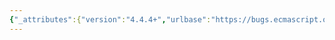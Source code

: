 ```yaml
---
{"_attributes":{"version":"4.4.4+","urlbase":"https://bugs.ecmascript.org/","maintainer":"dherman@mozilla.com"},"bug":{"bug_id":462,"creation_ts":"2012-07-08 04:49:00 -0700","short_desc":"String.prototype HTML methods in Annex B should probably call CheckObjectCoercible()","delta_ts":"2012-07-08 15:59:59 -0700","product":"Draft for 6th Edition","component":"technical issue","version":"Rev 8: June 15, 2012 Draft","rep_platform":"All","op_sys":"All","bug_status":"RESOLVED","resolution":"INVALID","see_also":["http://code.google.com/p/v8/issues/detail?id=2218","https://bugs.webkit.org/show_bug.cgi?id=64677"],"priority":"Normal","bug_severity":"enhancement","everconfirmed":true,"reporter":{"uid":"mathias","name":"Mathias Bynens"},"assigned_to":{"uid":"allen","name":"Allen Wirfs-Brock"},"cc":"mathias","long_desc":[{"commentid":1144,"comment_count":0,"who":{"uid":"mathias","name":"Mathias Bynens"},"bug_when":"2012-07-08 04:49:36 -0700","thetext":"I’ve previously made an attempt at defining these methods here: http://mathias.html5.org/specs/javascript/#string\n\nIt would make sense to have these methods call the CheckObjectCoercible() abstract operation on the `this` object, so that they cannot be applied to `null` or `undefined`, just like the other String.prototype methods.\n\nThe majority of the engines I tested in implement it like this, with no compatibility issues: Firefox/Spidermonkey, Safari/JavaScriptCore, and Opera/Carakan.\n\nChrome/V8 and IE/Chakra are the only engines I tested that don’t currently perform the CheckObjectCoercible() step. Here are some relevant bugs:\n\n* Safari/JavaScriptCore: https://bugs.webkit.org/show_bug.cgi?id=64677 (old bug from last year)\n* Chrome/V8: http://code.google.com/p/v8/issues/detail?id=2218\n* IE/Chakra: https://connect.microsoft.com/IE/feedback/details/752807\n\nIt would improve interoperability and consistency within the spec if ES6 could define these methods with something like `CheckObjectCoercible(this)` as their first step. Please consider doing so."},{"commentid":1145,"comment_count":1,"who":{"uid":"mathias","name":"Mathias Bynens"},"bug_when":"2012-07-08 04:52:32 -0700","thetext":"Tests for these methods as defined on http://mathias.html5.org/specs/javascript/#string (i.e. including the CheckObjectCoercible step) can be found here: http://mathias.html5.org/tests/javascript/string/"},{"commentid":1185,"comment_count":2,"who":{"uid":"allen","name":"Allen Wirfs-Brock"},"bug_when":"2012-07-08 15:59:59 -0700","thetext":"That check is already there.  It is step 1 of the abstract operation CreateHTML"}]}}
---
```

